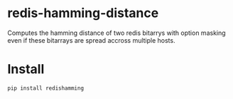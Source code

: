 # redis-hamming-distance

Computes the hamming distance of two redis bitarrys with option masking even if these bitarrays are spread accross multiple hosts. 

# Install

	pip install redishamming